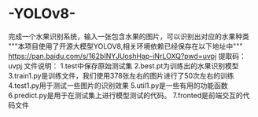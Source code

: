 # -YOLOv8-
完成一个水果识别系统，输入一张包含水果的图片，可以识别出对应的水果种类
"""本项目使用了开源大模型YOLOV8,相关环境依赖已经保存在以下地址中"""
https://pan.baidu.com/s/162bINYJUoshHap-iNrLOXQ?pwd=uvpj
提取码：uvpj
文件说明：
1.test中保存原始测试集
2.best.pt为训练出的水果识别模型
3.train1.py是训练文件，我们使用378张左右的图片进行了50次左右的训练
4.test1.py用于测试一些图片的识别效果
5.util1.py是一些有用的功能函数
6.predict.py是用于在测试集上进行模型测试的代码。
7.fronted是前端交互的代码文件
